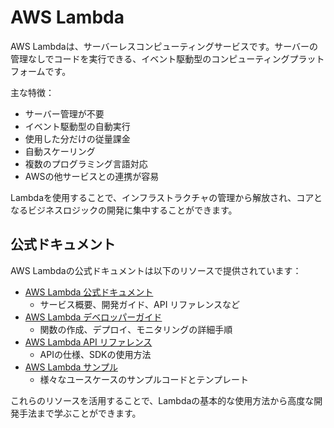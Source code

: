 # AWS Lambda

AWS Lambdaは、サーバーレスコンピューティングサービスです。サーバーの管理なしでコードを実行できる、イベント駆動型のコンピューティングプラットフォームです。

主な特徴：

- サーバー管理が不要
- イベント駆動型の自動実行
- 使用した分だけの従量課金
- 自動スケーリング
- 複数のプログラミング言語対応
- AWSの他サービスとの連携が容易

Lambdaを使用することで、インフラストラクチャの管理から解放され、コアとなるビジネスロジックの開発に集中することができます。

## 公式ドキュメント

AWS Lambdaの公式ドキュメントは以下のリソースで提供されています：

- [AWS Lambda 公式ドキュメント](https://docs.aws.amazon.com/lambda/)
  - サービス概要、開発ガイド、API リファレンスなど
- [AWS Lambda デベロッパーガイド](https://docs.aws.amazon.com/lambda/latest/dg/)
  - 関数の作成、デプロイ、モニタリングの詳細手順
- [AWS Lambda API リファレンス](https://docs.aws.amazon.com/lambda/latest/api/)
  - APIの仕様、SDKの使用方法
- [AWS Lambda サンプル](https://github.com/aws-samples/aws-lambda-samples)
  - 様々なユースケースのサンプルコードとテンプレート

これらのリソースを活用することで、Lambdaの基本的な使用方法から高度な開発手法まで学ぶことができます。
